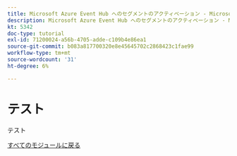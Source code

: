 ```yaml
---
title: Microsoft Azure Event Hub へのセグメントのアクティベーション - Microsoft Azure 環境を設定します
description: Microsoft Azure Event Hub へのセグメントのアクティベーション - Microsoft Azure 環境を設定します
kt: 5342
doc-type: tutorial
exl-id: 71200024-a56b-4705-adde-c109b4e86ea1
source-git-commit: b083a817700320e8e45645702c2868423c1fae99
workflow-type: tm+mt
source-wordcount: '31'
ht-degree: 6%

---
```


# テスト

テスト

[すべてのモジュールに戻る](./../../../overview.md)
